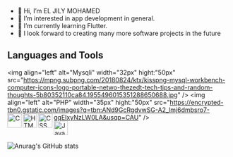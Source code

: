 - 👋 Hi, I’m EL JILY MOHAMED
- 👀 I’m interested in 
app development in general.
- 🌱 I’m currently learning Flutter.
- 💞️ I look forward to creating many more software projects in the future <br />

## Languages and Tools 
<img align="left" alt="Mysqli" width="32px" hight:"50px" src="https://mpng.subpng.com/20180824/ktx/kisspng-mysql-workbench-computer-icons-logo-portable-netwo-thezedt-tech-tips-and-random-thoughts-5b80352110ca84.1955496015351288650688.jpg" /> 
<img align="left" alt="PHP" width="35px" hight:"50px" src="https://encrypted-tbn0.gstatic.com/images?q=tbn:ANd9GcRgdvwSG-A2_lmj6dmbsro7-gqEIxyNzLW0LA&usqp=CAU" /> 
<img align="left" alt="C" width="32px" src="https://img.icons8.com/color/344/c-programming.png" /> 
<img align="left" alt="HTML" width="32px" src="https://img.icons8.com/color/344/html-5--v1.png" />
<img align="left" alt="CSS" width="32px" src="https://img.icons8.com/color/344/css3.png"/>  
<img align="left" alt="JavaScript" width="32px" src="https://img.icons8.com/color/344/javascript--v1.png" /> <br /> <br /> 



![Anurag's GitHub stats](https://github-readme-stats.vercel.app/api?username=hamade-kj&show_icons=true&theme=radical&count_private=true)



